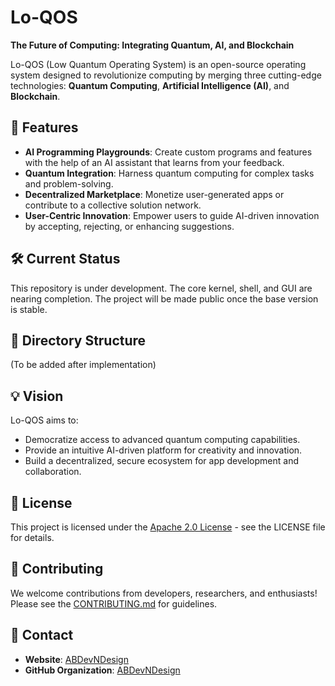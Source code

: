 # Lo-QOS

**The Future of Computing: Integrating Quantum, AI, and Blockchain**

Lo-QOS (Low Quantum Operating System) is an open-source operating system designed to revolutionize computing by merging three cutting-edge technologies: **Quantum Computing**, **Artificial Intelligence (AI)**, and **Blockchain**. 

## 🚀 Features

- **AI Programming Playgrounds**: Create custom programs and features with the help of an AI assistant that learns from your feedback.
- **Quantum Integration**: Harness quantum computing for complex tasks and problem-solving.
- **Decentralized Marketplace**: Monetize user-generated apps or contribute to a collective solution network.
- **User-Centric Innovation**: Empower users to guide AI-driven innovation by accepting, rejecting, or enhancing suggestions.

## 🛠️ Current Status

This repository is under development. The core kernel, shell, and GUI are nearing completion. The project will be made public once the base version is stable.

## 📂 Directory Structure

(To be added after implementation)

## 💡 Vision

Lo-QOS aims to:
- Democratize access to advanced quantum computing capabilities.
- Provide an intuitive AI-driven platform for creativity and innovation.
- Build a decentralized, secure ecosystem for app development and collaboration.

## 📝 License

This project is licensed under the [Apache 2.0 License](./LICENSE) - see the LICENSE file for details.

## 🤝 Contributing

We welcome contributions from developers, researchers, and enthusiasts! Please see the [CONTRIBUTING.md](./CONTRIBUTING.md) for guidelines.

## 📧 Contact

- **Website**: [ABDevNDesign](https://abdevndesign.com)
- **GitHub Organization**: [ABDevNDesign](https://github.com/ABDevNDesign)
